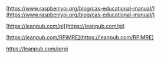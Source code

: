 [https://www.raspberrypi.org/blog/cas-educational-manual/](https://www.raspberrypi.org/blog/cas-educational-manual/)

[https://leanpub.com/pi](https://leanpub.com/pi)

[https://leanpub.com/RPiMRE](https://leanpub.com/RPiMRE)

https://leanpub.com/jerpi



